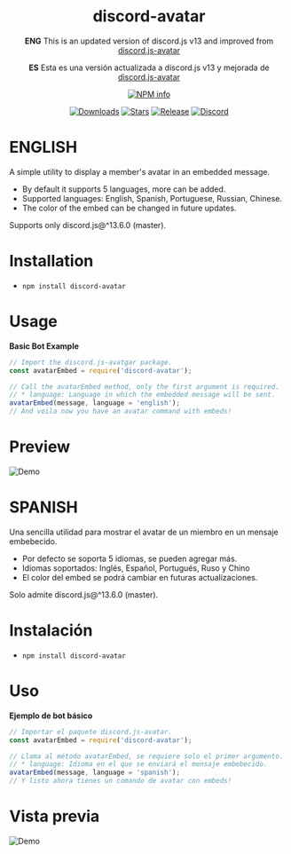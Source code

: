 
<div align="center">
  <h1>discord-avatar</h1>
  
  <b>ENG</b> This is an updated version of discord.js v13 and improved from [discord.js-avatar](https://www.npmjs.com/package/discord.js-avatar)
  
  <b>ES</b> Esta es una versión actualizada a discord.js v13 y mejorada de [discord.js-avatar](https://www.npmjs.com/package/discord.js-avatar)
  
  <p>
    <a href="https://nodei.co/npm/discord-avatar
/"><img src="https://nodei.co/npm/discord-avatar.png?downloads=true&stars=true" alt="NPM info" /></a>
  </p>
  
  [![Downloads](https://img.shields.io/github/downloads/BringFeel/discord-avatar/total)](https://github.com/BringFeel/discord-avatar/releases/latest)
  [![Stars](https://img.shields.io/github/stars/BringFeel/discord-avatar)](https://github.com/BringFeel/discord-avatar/stargazers)
  [![Release](https://img.shields.io/github/v/release/BringFeel/discord-avatar)](https://github.com/BringFeel/discord-avatar/releases/tag/1.0.5)
  [![Discord](https://discordapp.com/api/guilds/952035654831845457/widget.png)](https://discord.bringfeel.com)</br>
</div>

# ENGLISH
A simple utility to display a member's avatar in an embedded message.

* By default it supports 5 languages, more can be added.
* Supported languages: English, Spanish, Portuguese, Russian, Chinese.
* The color of the embed can be changed in future updates.

Supports only discord.js@^13.6.0 (master).

# Installation
* `npm install discord-avatar`

# Usage
__Basic Bot Example__

```js
// Import the discord.js-avatgar package.
const avatarEmbed = require('discord-avatar');

// Call the avatarEmbed method, only the first argument is required.
// * language: Language in which the embedded message will be sent.
avatarEmbed(message, language = 'english');
// And voila now you have an avatar command with embeds!
```
# Preview
![Demo](https://cdn.discordapp.com/attachments/925901646914011199/961769121438105620/unknown.png)

# SPANISH
Una sencilla utilidad para mostrar el avatar de un miembro en un mensaje embebecido.

* Por defecto se soporta 5 idiomas, se pueden agregar más.
* Idiomas soportados: Inglés, Español, Portugués, Ruso y Chino
* El color del embed se podrá cambiar en futuras actualizaciones.

Solo admite discord.js@^13.6.0 (master).

# Instalación
* `npm install discord-avatar`

# Uso
__Ejemplo de bot básico__

```js
// Importar el paquete discord.js-avatar.
const avatarEmbed = require('discord-avatar');

// Llama al método avatarEmbed, se requiere solo el primer argumento.
// * language: Idioma en el que se enviará el mensaje embebecido.
avatarEmbed(message, language = 'spanish');
// Y listo ahora tienes un comando de avatar con embeds!
```
# Vista previa
![Demo](https://cdn.discordapp.com/attachments/925901646914011199/961769121438105620/unknown.png)
